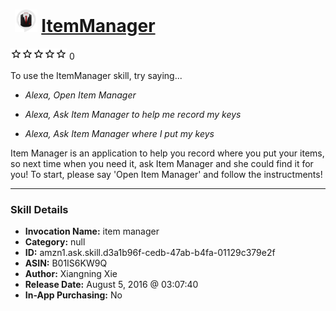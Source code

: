# &nbsp;<img src="skill_icon" alt="ItemManager icon" width="36"> [ItemManager](http://alexa.amazon.com/#skills/amzn1.ask.skill.d3a1b96f-cedb-47ab-b4fa-01129c379e2f)
![0 stars](../../images/ic_star_border_black_18dp_1x.png)![0 stars](../../images/ic_star_border_black_18dp_1x.png)![0 stars](../../images/ic_star_border_black_18dp_1x.png)![0 stars](../../images/ic_star_border_black_18dp_1x.png)![0 stars](../../images/ic_star_border_black_18dp_1x.png) 0

To use the ItemManager skill, try saying...

* *Alexa, Open Item Manager*

* *Alexa, Ask Item Manager to help me record my keys*

* *Alexa, Ask Item Manager where I put my keys*

Item Manager is an application to help you record where you put your items, so next time when you need it, ask Item Manager and she could find it for you!
To start, please say 'Open Item Manager' and follow the instructments!

***

### Skill Details

* **Invocation Name:** item manager
* **Category:** null
* **ID:** amzn1.ask.skill.d3a1b96f-cedb-47ab-b4fa-01129c379e2f
* **ASIN:** B01IS6KW9Q
* **Author:** Xiangning Xie
* **Release Date:** August 5, 2016 @ 03:07:40
* **In-App Purchasing:** No
